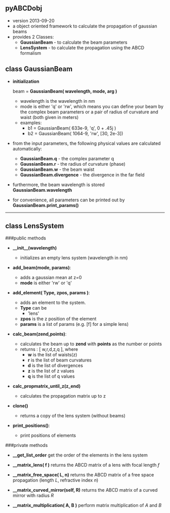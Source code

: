 

## pyABCDobj ##
* version 2013-09-20
* a object oriented framework to calculate the propagation of gaussian beams
* provides 2 Classes:
    * **GaussianBeam** - to calculate the beam parameters
    * **LensSystem**   - to calculate the propagation using the ABCD formalism

## class GaussianBeam ##
* **initialization**

    beam = **GaussianBeam( wavelength, mode, arg )**
    * wavelength is the wavelength in nm
    * mode is either 'q' or 'rw', which means you can define your beam by the complex beam parameters or a pair of  radius of curvature and waist (both given in meters)
    * examples:
        * b1 = GaussianBeam( 633e-9, 'q', 0 + .45j )
		* b2 = GaussianBeam( 1064-9, 'rw', [30, 2e-3])

* from the input parameters, the following physical values are calculated automatically:
    * **GaussianBeam.q** - the complex parameter q
    * **GaussianBeam.r** - the radius of curvature (phase)
    * **GaussianBeam.w** - the beam waist
    * **GaussianBeam.divergence** - the divergence in the far field
  
* furthermore, the beam wavelength is stored **GaussianBeam.wavelength**
* for convenience, all parameters can be printed out by **GaussianBeam.print\_params()**

---
## class LensSystem ##
###public methods
* **\_\_init\_\_(wavelength)**
    * initializes an empty lens system (wavelength in nm)


* **add_beam(mode, params)**:
    * adds a gaussian mean at z=0
    * **mode** is either 'rw' or 'q'

* **add_element( Type, zpos, params )**:
    * adds an element to the system.
    * **Type** can be
        * 'lens'
    * **zpos** is the z position of the element
    * **params** is a list of params (e.g. [f] for a simple lens)

* **calc_beam(zend,points)**:
    * calculates the beam up to **zend** with **points** as the number or points
    * returns  : [ w,r,d,z,q  ], where
        * **w** is the list of waists(z)
        * **r** is the list of beam curvatures
        * **d** is the list of divergences
        * **z** is the list of z values
        * **q** is the list of q values

* **calc\_propmatrix\_until\_z(z_end)**
    * calculates the propagation matrix up to z

* **clone()**
    * returns a copy of the lens system (without beams)

* **print_positions()**:
    * print positions of elements

###private methods
* **\_\_get\_list\_order** get the order of the elements in the lens system
* **\_\_matrix\_lens( f )** returns the ABCD matrix of a lens with focal length _f_
* **\_\_matrix\_free\_space( L, n)** returns the ABCD matrix of a free space propagation (length _L_, refractive index _n_) 

* **\_\_matrix\_curved\_mirror(self, R)** returns the ABCD matrix of a curved mirror with radius _R_
* **\_\_matrix\_multiplication( A, B )** perform matrix multiplication of _A_ and _B_




